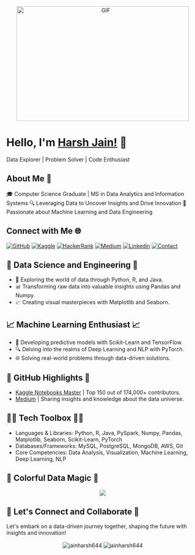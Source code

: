 <!-- Aligning the header content -->
<div align="center">
    <img alt="GIF" src="https://github.com/abhisheknaiidu/abhisheknaiidu/blob/master/code.gif?raw=true" width="450" height="300" />
</div>

<!-- Main content -->
# Hello, I'm [Harsh Jain!](https://jainharsh644.github.io/harsh/) 👋

Data Explorer | Problem Solver | Code Enthusiast

## About Me 🧠
🎓 Computer Science Graduate | MS in Data Analytics and Information Systems
🔍 Leveraging Data to Uncover Insights and Drive Innovation
🚀 Passionate about Machine Learning and Data Engineering

## Connect with Me 🌐
[![GitHub](https://img.shields.io/badge/-GITHUB-grey?style=for-the-badge&logo=github)](https://github.com/jainharsh644)
[![Kaggle](https://img.shields.io/badge/FollowMe-Kaggle-orange?style=for-the-badge&logo=kaggle)](https://www.kaggle.com/harshjain123/code?scroll=true)
[![HackerRank](https://img.shields.io/badge/HackerRank-darkblue?style=for-the-badge&logo=hackerrank)](https://www.hackerrank.com/jainharsh644)
[![Medium](https://img.shields.io/badge/FollowMe-MEDIUM-orange?style=for-the-badge&logo=medium)](https://jainharsh644.medium.com/)
[![Linkedin](https://img.shields.io/badge/Connect-Linkedin-blue?style=for-the-badge&logo=linkedin)](https://www.linkedin.com/in/harsh-jain-6b4502169/) 
[![Contact](https://img.shields.io/badge/Contact-GMAIL-yellow?style=for-the-badge&logo=gmail&logoColor=white)](mailto:m.jainharsh644@gmail.com)

## 🚀 Data Science and Engineering 🚀
- 🌟 Exploring the world of data through Python, R, and Java.
- 📊 Transforming raw data into valuable insights using Pandas and Numpy.
- 📈 Creating visual masterpieces with Matplotlib and Seaborn.

## 📈 Machine Learning Enthusiast 📈
- 🤖 Developing predictive models with Scikit-Learn and TensorFlow.
- 🔍 Delving into the realms of Deep Learning and NLP with PyTorch.
- 🌐 Solving real-world problems through data-driven solutions.

## 🌌 GitHub Highlights 🌌
- [Kaggle Notebooks Master](https://www.kaggle.com/harshjain123) | Top 150 out of 174,000+ contributors.
- [Medium](https://jainharsh644.medium.com/) | Sharing insights and knowledge about the data universe.

## 👨‍💻 Tech Toolbox 👨‍💻
- Languages & Libraries: Python, R, Java, PySpark, Numpy, Pandas, Matplotlib, Seaborn, Scikit-Learn, PyTorch
- Databases/Frameworks: MySQL, PostgreSQL, MongoDB, AWS, Git
- Core Competencies: Data Analysis, Visualization, Machine Learning, Deep Learning, NLP

## 🎨 Colorful Data Magic 🎨
<p align="center">
    <img src="https://github-readme-stats.vercel.app/api/top-langs/?username=jainharsh644&theme=radical&hide=Jupyter Notebook">
</p>

## 🤝 Let's Connect and Collaborate 🤝
Let's embark on a data-driven journey together, shaping the future with insights and innovation!

<!-- Adding GitHub and Streak stats -->
<div align="center">
    <img align="center" src="https://github-readme-stats.vercel.app/api?username=jainharsh644&show_icons=true&locale=en&theme=radical" alt="jainharsh644" />
    <img align="center" src="https://github-readme-streak-stats.herokuapp.com/?user=jainharsh644&theme=radical&hide_border=true" alt="jainharsh644" />
</div>

